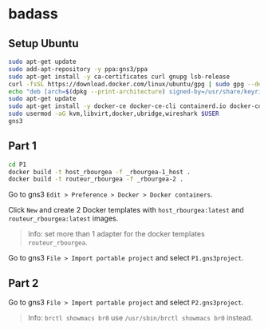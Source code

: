 # badass

## Setup Ubuntu

```bash
sudo apt-get update
sudo add-apt-repository -y ppa:gns3/ppa
sudo apt-get install -y ca-certificates curl gnupg lsb-release
curl -fsSL https://download.docker.com/linux/ubuntu/gpg | sudo gpg --dearmor -o /usr/share/keyrings/docker-archive-keyring.gpg
echo "deb [arch=$(dpkg --print-architecture) signed-by=/usr/share/keyrings/docker-archive-keyring.gpg] https://download.docker.com/linux/ubuntu $(lsb_release -cs) stable" | sudo tee /etc/apt/sources.list.d/docker.list > /dev/null
sudo apt-get update
sudo apt-get install -y docker-ce docker-ce-cli containerd.io docker-compose-plugin gns3-gui gns3-server
sudo usermod -aG kvm,libvirt,docker,ubridge,wireshark $USER
gns3
```

## Part 1

```bash
cd P1
docker build -t host_rbourgea -f _rbourgea-1_host .
docker build -t routeur_rbourgea -f _rbourgea-2 .
```

Go to gns3 `Edit > Preference > Docker > Docker containers`.

Click `New` and create 2 Docker templates with `host_rbourgea:latest` and `routeur_rbourgea:latest` images.

> Info: set more than 1 adapter for the docker templates `routeur_rbourgea`.

Go to gns3 `File > Import portable project` and select `P1.gns3project`.

## Part 2

Go to gns3 `File > Import portable project` and select `P2.gns3project`.

> Info: `brctl showmacs br0` use `/usr/sbin/brctl showmacs br0` instead.
